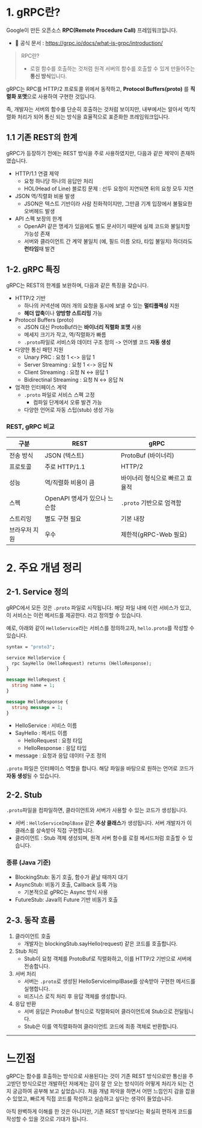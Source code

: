 # 1. gRPC란?
Google이 만든 오픈소스 **RPC(Remote Procedure Call)** 프레임워크입니다.
- 🔗 공식 문서 : https://grpc.io/docs/what-is-grpc/introduction/

> RPC란?
> - 로컬 함수를 호출하는 것처럼 원격 서버의 함수를 호출할 수 있게 만들어주는 **통신 방식**입니다.

gRPC는 RPC를 HTTP/2 프로토콜 위에서 동작하고, **Protocol Buffers(proto)** 를 **직렬화 포맷**으로 사용하여 구현한 것입니다.

즉, 개발자는 서버의 함수를 단순히 호출하는 것처럼 보이지만,
내부에서는 알아서 역/직렬화 처리가 되어 통신 되는 방식을 효율적으로 표준화한 프레임워크입니다.

## 1.1 기존 REST의 한계
gRPC가 등장하기 전에는 REST 방식을 주로 사용하였지만, 다음과 같은 제약이 존재하였습니다.
- HTTP/1.1 연결 제약
	- 요청 하나당 하나의 응답만 처리
	- HOL(Head of Line) 블로킹 문제 : 선두 요청이 지연되면 뒤의 요청 모두 지연
- JSON 역/직렬화 비용 발생
	- JSON은 텍스트 기반이라 사람 친화적이지만, 그만큼 기계 입장에서 불필요한 오버헤드 발생
- API 스펙 보장의 한계
	- OpenAPI 같은 명세가 있음에도 별도 문서이기 때문에 실제 코드와 불일치할 가능성 존재
	- 서버와 클라이언트 간 계약 불일치 (예, 필드 이름 오타, 타입 불일치) 하더라도 **런타임**때 발견

## 1-2. gRPC 특징
gRPC는 REST의 한계를 보완하며, 다음과 같은 특징을 갖습니다.
- HTTP/2 기반
	- 하나의 커넥션에 여러 개의 요청을 동시에 보낼 수 있는 **멀티플렉싱** 지원
	- **헤더 압축**이나 **양방향 스트리밍** 가능
- Protocol Buffers (proto)
	- JSON 대신 ProtoBuf라는 **바이너리 직렬화 포맷** 사용
	- 메세지 크기가 작고, 역/직렬화가 빠름
	- `.proto`파일로 서비스와 데이터 구조 정의 -> 언어별 코드 **자동 생성**
- 다양한 통신 패턴 지원
	- Unary PRC : 요청 1 <-> 응답 1
	- Server Streaming : 요청 1 <-> 응답 N
	- Client Streaming : 요청 N <-> 응답 1
	- Bidirectinal Streaming : 요청 N <-> 응답 N
- 엄격한 인터페이스 계약
	- `.proto` 파일로 서비스 스펙 고정
		- 컴파일 단계에서 오류 발견 가능
	- 다양한 언어로 자동 스텁(stub) 생성 가능

### REST, gRPC 비교
| 구분      | REST                | gRPC              |
| ------- | ------------------- | ----------------- |
| 전송 방식   | JSON (텍스트)          | ProtoBuf (바이너리)   |
| 프로토콜    | 주로 HTTP/1.1         | HTTP/2            |
| 성능      | 역/직렬화 비용이 큼         | 바이너리 형식으로 빠르고 효율적 |
| 스펙      | OpenAPI 명세가 있으나 느슨함 | `.proto` 기반으로 엄격함 |
| 스트리밍    | 별도 구현 필요            | 기본 내장             |
| 브라우저 지원 | 우수                  | 제한적(gRPC-Web 필요)  |

# 2. 주요 개념 정리
## 2-1. Service 정의
gRPC에서 모든 것은 `.proto` 파일로 시작됩니다.
해당 파일 내에 이런 서비스가 있고, 이 서비스는 이런 메서드를 제공한다. 라고 정의할 수 있습니다.

예로, 아래와 같이 `HelloService`라는 서비스를 정의하고자, `hello.proto`를 작성할 수 있습니다.
```proto
syntax = "proto3";

service HelloService {
  rpc SayHello (HelloRequest) returns (HelloResponse);
}

message HelloRequest {
  string name = 1;
}

message HelloResponse {
  string message = 1;
}
```
- HelloService : 서비스 이름
- SayHello : 메서드 이름
	- HelloRequest : 요청 타입
	- HelloResponse : 응답 타입
- message : 요청과 응답 데이터 구조 정의

`.proto` 파일은 인터페이스 역할을 합니다.
해당 파일을 바탕으로 원하는 언어로 코드가 **자동 생성**될 수 있습니다.

## 2-2. Stub
`.proto`파일을 컴파일하면, 클라이언트와 서버가 사용할 수 있는 코드가 생성됩니다.
- 서버 : `HelloServiceImplBase` 같은 **추상 클래스**가 생성됩니다. 서버 개발자가 이 클래스를 상속받아 직접 구현합니다.
- 클라이언트 : Stub 객체 생성되며, 원격 서버 함수를 로컬 메서드처럼 호출할 수 있습니다.

### 종류 (Java 기준)
- BlockingStub: 동기 호출, 함수가 끝날 때까지 대기
- AsyncStub: 비동기 호출, Callback 등록 가능
	- 기본적으로 gPRC는 Async 방식 사용
- FutureStub: Java의 Future 기반 비동기 호출

## 2-3. 동작 흐름
1. 클라이언트 호출
	- 개발자는 blockingStub.sayHello(request) 같은 코드를 호출합니다.
2. Stub 처리
	- Stub이 요청 객체를 ProtoBuf로 직렬화하고, 이를 HTTP/2 기반으로 서버에 전송합니다.
3. 서버 처리
	- 서버는 `.proto`로 생성된 HelloServiceImplBase를 상속받아 구현한 메서드를 실행합니다.
	- 비즈니스 로직 처리 후 응답 객체를 생성합니다.
4. 응답 반환
	- 서버 응답은 ProtoBuf 형식으로 직렬화되어 클라이언트에 Stub으로 전달됩니다.
	- Stub은 이를 역직렬화하여 클라이언트 코드에 최종 객체로 반환합니다.

---
# 느낀점
gRPC는 함수를 호출하는 방식으로 사용된다는 것이
기존 REST 방식으로만 통신을 주고받던 방식으로만 개발하던 저에게는 감이 잘 안 오는 방식이라 어떻게 처리가 되는 건지 궁금하여 공부해 보고 싶었습니다.
처음 개념 파악을 하면서 어떤 느낌인지 감을 잡을 수 있었고,
빠르게 직접 코드를 작성하고 실습하고 싶다는 생각이 들었습니다.

아직 완벽하게 이해를 한 것은 아니지만, 기존 REST 방식보다는 확실히 편하게 코드를 작성할 수 있을 것으로 기대가 됩니다.


